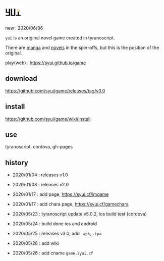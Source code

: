 <img src="./data/fgimage/logo.png" height="50" />

new : 2020/06/06

`yui` is an original novel game created in tyranoscript.

There are [manga](https://syui.github.io/manga) and [novels](https://syui.github.io/novel) in the spin-offs, but this is the position of the original.

play(web) : https://syui.github.io/game

## download

https://github.com/syui/game/releases/tag/v3.0

## install

https://github.com/syui/game/wiki/install

## use

tyranoscript, cordova, gh-pages

## history

- 2020/01/04 : releases v1.0

- 2020/01/08 : releases v2.0

- 2020/01/17 : add page, https://syui.cf/imgame

- 2020/01/17 : add chara page, https://syui.cf/gamechara

- 2020/05/23 : tyranoscript update v5.0.2, ios build test (cordova)

- 2020/05/24 : build done ios and android

- 2020/05/25 : releases v3.0, add `.apk`, `.ipa`

- 2020/05/26 : add wiki

- 2020/05/26 : add cname `game.syui.cf`
